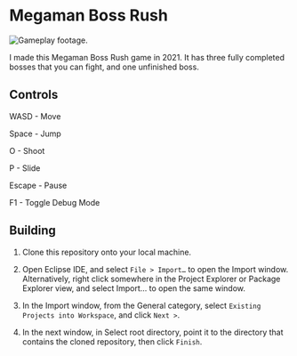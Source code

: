 # Megaman Boss Rush 

![Gameplay footage.](/Resources/gameplay_footage.gif "Gameplay footage.")

I made this Megaman Boss Rush game in 2021. It has three fully completed bosses that you can fight, and one unfinished boss.

## Controls
WASD - Move

Space - Jump

O - Shoot

P - Slide

Escape - Pause

F1 - Toggle Debug Mode


## Building

1. Clone this repository onto your local machine.

2. Open Eclipse IDE, and select `File > Import…` to open the Import window. Alternatively, right click somewhere in the Project Explorer or Package Explorer view, and select Import…​ to open the same window.

3. In the Import window, from the General category, select `Existing Projects into Workspace`, and click `Next >`.

4. In the next window, in Select root directory, point it to the directory that contains the cloned repository, then click `Finish`.
